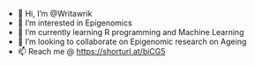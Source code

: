 - 👋 Hi, I’m @Writawrik
- 👀 I’m interested in Epigenomics
- 🌱 I’m currently learning R programming and Machine Learning
- 💞️ I’m looking to collaborate on Epigenomic research on Ageing
- 📫 Reach me @ https://shorturl.at/biCG5

<!---
Writawrik/Writawrik is a ✨ special ✨ repository because its `README.md` (this file) appears on your GitHub profile.
You can click the Preview link to take a look at your changes.
--->
